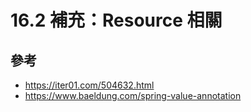 # 16.2 補充：Resource 相關

## 參考
* https://iter01.com/504632.html
* https://www.baeldung.com/spring-value-annotation